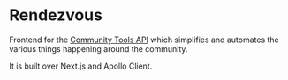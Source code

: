 # Rendezvous

Frontend for the [Community Tools API](https://github.com/osdc/ct-api/) which simplifies and automates the various things happening around the community.

It is built over Next.js and Apollo Client.
